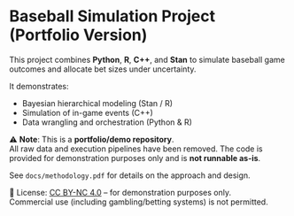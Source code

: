 # Baseball Simulation Project (Portfolio Version)

This project combines **Python**, **R**, **C++**, and **Stan** to simulate baseball game outcomes and allocate bet sizes under uncertainty.  

It demonstrates:
- Bayesian hierarchical modeling (Stan / R)
- Simulation of in-game events (C++)
- Data wrangling and orchestration (Python & R)

⚠️ **Note**: This is a **portfolio/demo repository**.  
All raw data and execution pipelines have been removed. The code is provided for demonstration purposes only and is **not runnable as-is**.  

See `docs/methodology.pdf` for details on the approach and design.

📜 License: [CC BY-NC 4.0](./LICENSE) – for demonstration purposes only.  
Commercial use (including gambling/betting systems) is not permitted.

